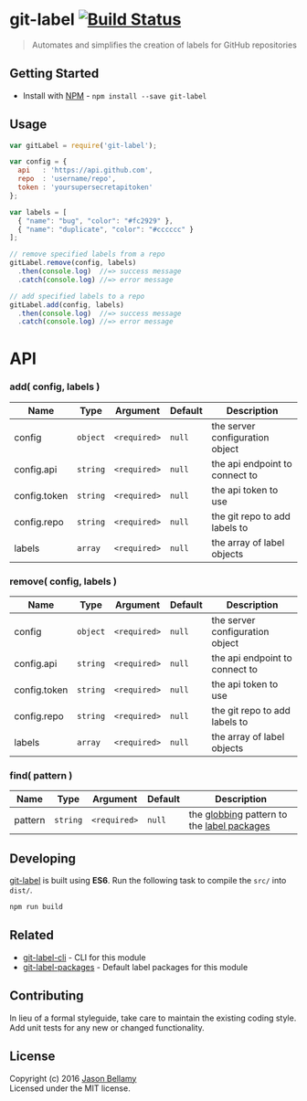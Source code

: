 # git-label [![Build Status](https://travis-ci.org/jasonbellamy/git-label.svg)](https://travis-ci.org/jasonbellamy/git-label)

> Automates and simplifies the creation of labels for GitHub repositories


## Getting Started

- Install with [NPM](https://www.npmjs.org/) - `npm install --save git-label`


## Usage

```javascript
var gitLabel = require('git-label');

var config = {
  api   : 'https://api.github.com',
  repo  : 'username/repo',
  token : 'yoursupersecretapitoken'
};

var labels = [
  { "name": "bug", "color": "#fc2929" },
  { "name": "duplicate", "color": "#cccccc" }
];

// remove specified labels from a repo
gitLabel.remove(config, labels)
  .then(console.log)  //=> success message
  .catch(console.log) //=> error message

// add specified labels to a repo
gitLabel.add(config, labels)
  .then(console.log)  //=> success message
  .catch(console.log) //=> error message
```


# API

### add( config, labels )

Name         | Type     | Argument     | Default | Description
-------------|----------|--------------|---------|------------
config       | `object` | `<required>` | `null`  | the server configuration object
config.api   | `string` | `<required>` | `null`  | the api endpoint to connect to
config.token | `string` | `<required>` | `null`  | the api token to use
config.repo  | `string` | `<required>` | `null`  | the git repo to add labels to
labels       | `array`  | `<required>` | `null`  | the array of label objects

### remove( config, labels )

Name         | Type     | Argument     | Default | Description
-------------|----------|--------------|---------|------------
config       | `object` | `<required>` | `null`  | the server configuration object
config.api   | `string` | `<required>` | `null`  | the api endpoint to connect to
config.token | `string` | `<required>` | `null`  | the api token to use
config.repo  | `string` | `<required>` | `null`  | the git repo to add labels to
labels       | `array`  | `<required>` | `null`  | the array of label objects

### find( pattern )

Name         | Type     | Argument     | Default | Description
-------------|----------|--------------|---------|------------
pattern      | `string` | `<required>` | `null`  | the [globbing](https://github.com/isaacs/node-glob) pattern to the [label packages](https://github.com/jasonbellamy/git-label-packages)


## Developing

[git-label](https://github.com/jasonbellamy/git-label) is built using **ES6**. Run the following task to compile the `src/` into `dist/`.

```bash
npm run build
```


## Related

- [git-label-cli](https://github.com/jasonbellamy/git-label-cli) - CLI for this module
- [git-label-packages](https://github.com/jasonbellamy/git-label-packages) - Default label packages for this module


## Contributing
In lieu of a formal styleguide, take care to maintain the existing coding style. Add unit tests for any new or changed functionality.


## License
Copyright (c) 2016 [Jason Bellamy ](http://jasonbellamy.com)  
Licensed under the MIT license.
